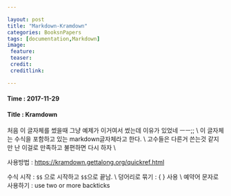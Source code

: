 ```yaml
---

layout: post
title: "Markdown-Kramdown"
categories: BooksnPapers
tags: [documentation,Markdown]
image:
 feature:
 teaser:
 credit:
 creditlink:

---
```


#### Time : 2017-11-29
#### Title : Kramdown
처음 이 글자체를 썼을때 그냥 예제가 이거여서 썼는데 이유가 있었네 ㅡㅡ;; \\
이 글자체는 수식을 포함하고 있는 markdown글자체라고 한다. \\
고수들은 다른거 쓴는것 같지만 난 이걸로 만족하고 불편하면 다시 하자 \\

사용방법 : https://kramdown.gettalong.org/quickref.html

수식 시작 : `` $$ `` 으로 시작하고 `` $$ ``으로 끝남. \\
덩어리로 묶기 : { } 사용   \\
예약어 문자로 사용하기 : use two or more backticks
